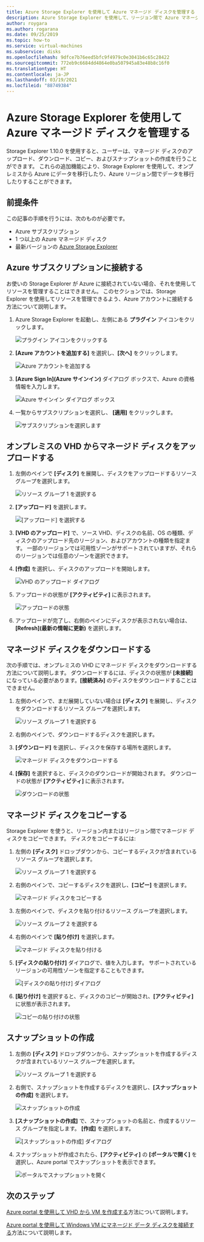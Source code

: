 ```yaml
---
title: Azure Storage Explorer を使用して Azure マネージド ディスクを管理する
description: Azure Storage Explorer を使用して、リージョン間で Azure マネージド ディスクのアップロード、ダウンロード、移行を行う方法と、マネージド ディスクのスナップショットを作成する方法について説明します。
author: roygara
ms.author: rogarana
ms.date: 09/25/2019
ms.topic: how-to
ms.service: virtual-machines
ms.subservice: disks
ms.openlocfilehash: 9dfce7b76eed5bfc9f4979c0e3041b6c65c28422
ms.sourcegitcommit: 772eb9c6684dd4864e0ba507945a83e48b8c16f0
ms.translationtype: HT
ms.contentlocale: ja-JP
ms.lasthandoff: 03/19/2021
ms.locfileid: "88749384"
---
```

# <a name="use-azure-storage-explorer-to-manage-azure-managed-disks"></a>Azure Storage Explorer を使用して Azure マネージド ディスクを管理する

Storage Explorer 1.10.0 を使用すると、ユーザーは、マネージド ディスクのアップロード、ダウンロード、コピー、およびスナップショットの作成を行うことができます。 これらの追加機能により、Storage Explorer を使用して、オンプレミスから Azure にデータを移行したり、Azure リージョン間でデータを移行したりすることができます。

## <a name="prerequisites"></a>前提条件

この記事の手順を行うには、次のものが必要です。
- Azure サブスクリプション
- 1 つ以上の Azure マネージド ディスク
- 最新バージョンの [Azure Storage Explorer](https://azure.microsoft.com/features/storage-explorer/)

## <a name="connect-to-an-azure-subscription"></a>Azure サブスクリプションに接続する

お使いの Storage Explorer が Azure に接続されていない場合、それを使用してリソースを管理することはできません。 このセクションでは、Storage Explorer を使用してリソースを管理できるよう、Azure アカウントに接続する方法について説明します。

1. Azure Storage Explorer を起動し、左側にある **プラグイン** アイコンをクリックします。

    ![プラグイン アイコンをクリックする](media/disks-upload-vhd-to-managed-disk-storage-explorer/plug-in-icon.png)

1. **[Azure アカウントを追加する]** を選択し、**[次へ]** をクリックします。

    ![Azure アカウントを追加する](media/disks-upload-vhd-to-managed-disk-storage-explorer/connect-to-azure.png)

1. **[Azure Sign In]\(Azure サインイン\)** ダイアログ ボックスで、Azure の資格情報を入力します。

    ![Azure サインイン ダイアログ ボックス](media/disks-upload-vhd-to-managed-disk-storage-explorer/sign-in.png)

1. 一覧からサブスクリプションを選択し、 **[適用]** をクリックします。

    ![サブスクリプションを選択します](media/disks-upload-vhd-to-managed-disk-storage-explorer/select-subscription.png)

## <a name="upload-a-managed-disk-from-an-on-prem-vhd"></a>オンプレミスの VHD からマネージド ディスクをアップロードする

1. 左側のペインで **[ディスク]** を展開し、ディスクをアップロードするリソース グループを選択します。

    ![リソース グループ 1 を選択する](media/disks-upload-vhd-to-managed-disk-storage-explorer/select-rg1.png)

1. **[アップロード]** を選択します。

    ![[アップロード] を選択する](media/disks-upload-vhd-to-managed-disk-storage-explorer/upload-button.png)

1. **[VHD のアップロード]** で、ソース VHD、ディスクの名前、OS の種類、ディスクのアップロード先のリージョン、およびアカウントの種類を指定ます。 一部のリージョンでは可用性ゾーンがサポートされていますが、それらのリージョンでは任意のゾーンを選択できます。
1. **[作成]** を選択し、ディスクのアップロードを開始します。

    ![VHD のアップロード ダイアログ](media/disks-upload-vhd-to-managed-disk-storage-explorer/upload-vhd-dialog.png)

1. アップロードの状態が **[アクティビティ]** に表示されます。

    ![アップロードの状態](media/disks-upload-vhd-to-managed-disk-storage-explorer/activity-uploading.png)

1. アップロードが完了し、右側のペインにディスクが表示されない場合は、**[Refresh]\(最新の情報に更新\)** を選択します。

## <a name="download-a-managed-disk"></a>マネージド ディスクをダウンロードする

次の手順では、オンプレミスの VHD にマネージド ディスクをダウンロードする方法について説明します。 ダウンロードするには、ディスクの状態が **[未接続]** になっている必要があります。**[接続済み]** のディスクをダウンロードすることはできません。

1. 左側のペインで、まだ展開していない場合は **[ディスク]** を展開し、ディスクをダウンロードするリソース グループを選択します。

    ![リソース グループ 1 を選択する](media/disks-upload-vhd-to-managed-disk-storage-explorer/select-rg1.png)

1. 右側のペインで、ダウンロードするディスクを選択します。
1. **[ダウンロード]** を選択し、ディスクを保存する場所を選択します。

    ![マネージド ディスクをダウンロードする](media/disks-upload-vhd-to-managed-disk-storage-explorer/download-button.png)

1. **[保存]** を選択すると、ディスクのダウンロードが開始されます。 ダウンロードの状態が **[アクティビティ]** に表示されます。

    ![ダウンロードの状態](media/disks-upload-vhd-to-managed-disk-storage-explorer/activity-downloading.png)

## <a name="copy-a-managed-disk"></a>マネージド ディスクをコピーする

Storage Explorer を使うと、リージョン内またはリージョン間でマネージド ディスクをコピーできます。 ディスクをコピーするには:

1. 左側の **[ディスク]** ドロップダウンから、コピーするディスクが含まれているリソース グループを選択します。

    ![リソース グループ 1 を選択する](media/disks-upload-vhd-to-managed-disk-storage-explorer/select-rg1.png)

1. 右側のペインで、コピーするディスクを選択し、**[コピー]** を選択します。

    ![マネージド ディスクをコピーする](media/disks-upload-vhd-to-managed-disk-storage-explorer/copy-button.png)

1. 左側のペインで、ディスクを貼り付けるリソース グループを選択します。

    ![リソース グループ 2 を選択する](media/disks-upload-vhd-to-managed-disk-storage-explorer/select-rg2.png)

1. 右側のペインで **[貼り付け]** を選択します。

    ![マネージド ディスクを貼り付ける](media/disks-upload-vhd-to-managed-disk-storage-explorer/paste-button.png)

1. **[ディスクの貼り付け]** ダイアログで、値を入力します。 サポートされているリージョンの可用性ゾーンを指定することもできます。

    ![[ディスクの貼り付け] ダイアログ](media/disks-upload-vhd-to-managed-disk-storage-explorer/paste-disk-dialog.png)

1. **[貼り付け]** を選択すると、ディスクのコピーが開始され、**[アクティビティ]** に状態が表示されます。

    ![コピーの貼り付けの状態](media/disks-upload-vhd-to-managed-disk-storage-explorer/activity-copying.png)

## <a name="create-a-snapshot"></a>スナップショットの作成

1. 左側の **[ディスク]** ドロップダウンから、スナップショットを作成するディスクが含まれているリソース グループを選択します。

    ![リソース グループ 1 を選択する](media/disks-upload-vhd-to-managed-disk-storage-explorer/select-rg1.png)

1. 右側で、スナップショットを作成するディスクを選択し、**[スナップショットの作成]** を選択します。

    ![スナップショットの作成](media/disks-upload-vhd-to-managed-disk-storage-explorer/create-snapshot-button.png)

1. **[スナップショットの作成]** で、スナップショットの名前と、作成するリソース グループを指定します。 **[作成]** を選択します。

    ![[スナップショットの作成] ダイアログ](media/disks-upload-vhd-to-managed-disk-storage-explorer/create-snapshot-dialog.png)

1. スナップショットが作成されたら、**[アクティビティ]** の **[ポータルで開く]** を選択し、Azure portal でスナップショットを表示できます。

    ![ポータルでスナップショットを開く](media/disks-upload-vhd-to-managed-disk-storage-explorer/open-in-portal.png)

## <a name="next-steps"></a>次のステップ


[Azure portal を使用して VHD から VM を作成する](windows/create-vm-specialized-portal.md)方法について説明します。

[Azure portal を使用して Windows VM にマネージド データ ディスクを接続する](windows/attach-managed-disk-portal.md)方法について説明します。
